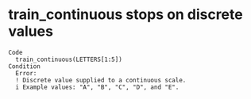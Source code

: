 # train_continuous stops on discrete values

    Code
      train_continuous(LETTERS[1:5])
    Condition
      Error:
      ! Discrete value supplied to a continuous scale.
      i Example values: "A", "B", "C", "D", and "E".

